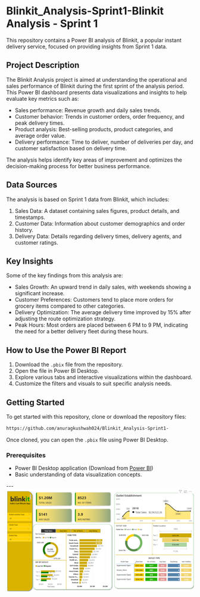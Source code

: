 # Blinkit_Analysis-Sprint1-Blinkit Analysis - Sprint 1

This repository contains a Power BI analysis of Blinkit, a popular instant delivery service, focused on providing insights from Sprint 1 data.

## Project Description

The Blinkit Analysis project is aimed at understanding the operational and sales performance of Blinkit during the first sprint of the analysis period. This Power BI dashboard presents data visualizations and insights to help evaluate key metrics such as:

- Sales performance: Revenue growth and daily sales trends.
- Customer behavior: Trends in customer orders, order frequency, and peak delivery times.
- Product analysis: Best-selling products, product categories, and average order value.
- Delivery performance: Time to deliver, number of deliveries per day, and customer satisfaction based on delivery time.

The analysis helps identify key areas of improvement and optimizes the decision-making process for better business performance.

## Data Sources

The analysis is based on Sprint 1 data from Blinkit, which includes:

1. Sales Data: A dataset containing sales figures, product details, and timestamps.
2. Customer Data: Information about customer demographics and order history.
3. Delivery Data: Details regarding delivery times, delivery agents, and customer ratings.

## Key Insights

Some of the key findings from this analysis are:

- Sales Growth: An upward trend in daily sales, with weekends showing a significant increase.
- Customer Preferences: Customers tend to place more orders for grocery items compared to other categories.
- Delivery Optimization: The average delivery time improved by 15% after adjusting the route optimization strategy.
- Peak Hours: Most orders are placed between 6 PM to 9 PM, indicating the need for a better delivery fleet during these hours.

## How to Use the Power BI Report

1. Download the `.pbix` file from the repository.
2. Open the file in Power BI Desktop.
3. Explore various tabs and interactive visualizations within the dashboard.
4. Customize the filters and visuals to suit specific analysis needs.

## Getting Started

To get started with this repository, clone or download the repository files:

```bash
https://github.com/anuragkushwah024/Blinkit_Analysis-Sprint1-
```

Once cloned, you can open the `.pbix` file using Power BI Desktop.

### Prerequisites

- Power BI Desktop application (Download from [Power BI](https://powerbi.microsoft.com/desktop/))
- Basic understanding of data visualization concepts.

--- ![Screenshot of Dashboard](https://github.com/anuragkushwah024/Blinkit_Analysis-Sprint1-/blob/2c36c400cc2ede2811f5f59289b242c09270e5b3/Dashboard_Image.png)

